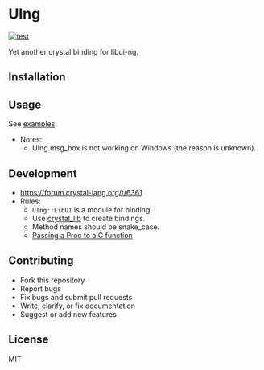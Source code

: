 # UIng

[![test](https://github.com/kojix2/uing/actions/workflows/ci.yml/badge.svg)](https://github.com/kojix2/uing/actions/workflows/ci.yml)

Yet another crystal binding for libui-ng.

## Installation

## Usage

See [examples](examples).

- Notes:
  - UIng.msg_box is not working on Windows (the reason is unknown).

## Development

- https://forum.crystal-lang.org/t/6361
- Rules:
  - `UIng::LibUI` is a module for binding.
  - Use [crystal_lib](https://github.com/crystal-lang/crystal_lib) to create bindings.
  - Method names should be snake_case.
  - [Passing a Proc to a C function](https://crystal-lang.org/api/1.12.1/Proc.html#passing-a-proc-to-a-c-function)

## Contributing

- Fork this repository
- Report bugs
- Fix bugs and submit pull requests
- Write, clarify, or fix documentation
- Suggest or add new features

## License

MIT
